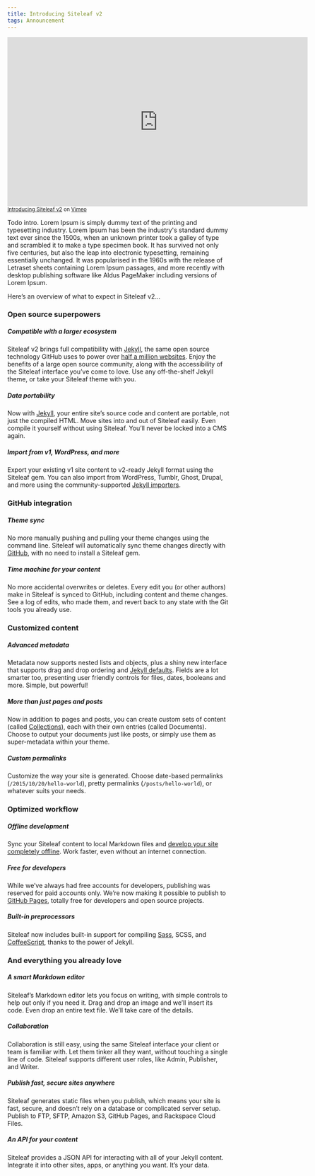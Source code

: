 ```yaml
---
title: Introducing Siteleaf v2
tags: Announcement
---
```


<iframe src="https://player.vimeo.com/video/169542999?title=0&byline=0&portrait=0" width="680" height="383" frameborder="0" webkitallowfullscreen mozallowfullscreen allowfullscreen></iframe>
<small><a href="https://vimeo.com/169542999">Introducing Siteleaf v2</a> on <a href="https://vimeo.com/169542999">Vimeo</a></small>

Todo intro. Lorem Ipsum is simply dummy text of the printing and typesetting industry. Lorem Ipsum has been the industry's standard dummy text ever since the 1500s, when an unknown printer took a galley of type and scrambled it to make a type specimen book. It has survived not only five centuries, but also the leap into electronic typesetting, remaining essentially unchanged. It was popularised in the 1960s with the release of Letraset sheets containing Lorem Ipsum passages, and more recently with desktop publishing software like Aldus PageMaker including versions of Lorem Ipsum.

Here’s an overview of what to expect in Siteleaf v2…

### Open source superpowers

##### Compatible with a larger ecosystem

Siteleaf v2 brings full compatibility with [Jekyll](http://jekyllrb.com/),
the same open source technology GitHub uses to power over [half a million websites](https://github.com/blog/1992-eight-lessons-learned-hacking-on-github-pages-for-six-months).
Enjoy the benefits of a large open source community, along with the accessibility
of the Siteleaf interface you’ve come to love. Use any off-the-shelf Jekyll
theme, or take your Siteleaf theme with you.

##### Data portability

Now with [Jekyll](http://jekyllrb.com/), your entire site’s source code
and content are portable, not just the compiled HTML. Move sites into and out
of Siteleaf easily. Even compile it yourself without using Siteleaf. You’ll
never be locked into a CMS again.

##### Import from v1, WordPress, and more

Export your existing v1 site content to v2-ready Jekyll format using the
Siteleaf gem. You can also import from WordPress, Tumblr, Ghost, Drupal, and
more using the community-supported [Jekyll importers](http://import.jekyllrb.com/).

### GitHub integration  

##### Theme sync

No more manually pushing and pulling your theme changes using the command
line. Siteleaf will automatically sync theme changes directly with [GitHub](http://github.com),
with no need to install a Siteleaf gem.

##### Time machine for your content

No more accidental overwrites or deletes. Every edit you (or other authors)
make in Siteleaf is synced to GitHub, including content and theme changes. See
a log of edits, who made them, and revert back to any state with the Git tools
you already use.

### Customized content 

##### Advanced metadata

Metadata now supports nested lists and objects, plus a shiny new interface
that supports drag and drop ordering and <a href="http://jekyllrb.com/docs/configuration/#front-matter-defaults">Jekyll
defaults</a>. Fields are a lot smarter too, presenting user friendly controls
for files, dates, booleans and more. Simple, but powerful!

##### More than just pages and posts

Now in addition to pages and posts, you can create custom sets of content
(called <a href="http://jekyllrb.com/docs/collections/">Collections</a>), each
with their own entries (called Documents). Choose to output your documents just
like posts, or simply use them as super-metadata within your theme.

##### Custom permalinks

Customize the way your site is generated. Choose date-based permalinks (`/2015/10/20/hello-world`),
pretty permalinks (`/posts/hello-world`), or whatever suits your needs.

### Optimized workflow

##### Offline development

Sync your Siteleaf content to local Markdown files and [develop your site
completely offline](http://jekyllrb.com/docs/usage/). Work faster, even without
an internet connection.

##### Free for developers

While we’ve always had free accounts for developers, publishing was reserved
for paid accounts only. We’re now making it possible to publish to [GitHub Pages](https://pages.github.com/),
totally free for developers and open source projects.

##### Built-in preprocessors

Siteleaf now includes built-in support for compiling [Sass](http://sass-lang.com/),
SCSS, and [CoffeeScript](http://coffeescript.org/), thanks to the power of Jekyll.

### And everything you already love

##### A smart Markdown editor

Siteleaf’s Markdown editor lets you focus on writing, with simple controls
to help out only if you need it. Drag and drop an image and we’ll insert its
code. Even drop an entire text file. We’ll take care of the details.

##### Collaboration

Collaboration is still easy, using the same Siteleaf interface your client
or team is familiar with. Let them tinker all they want, without touching a
single line of code. Siteleaf supports different user roles, like Admin, Publisher,
and Writer.

##### Publish fast, secure sites anywhere

Siteleaf generates static files when you publish, which means your site
is fast, secure, and doesn’t rely on a database or complicated server setup.
Publish to FTP, SFTP, Amazon S3, GitHub Pages, and Rackspace Cloud Files.

##### An API for your content

Siteleaf provides a JSON API for interacting with all of your Jekyll content.
Integrate it into other sites, apps, or anything you want. It’s your data.